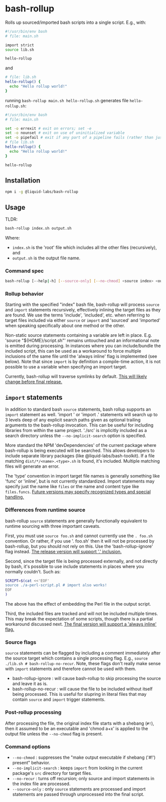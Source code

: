 # bash-rollup

Rolls up sourced/imported bash scripts into a single script. E.g., with:

```bash
#!/usr/bin/env bash
# file: main.sh

import strict
source lib.sh

hello-rollup
```
and
```bash
# file: lib.sh
hello-rollup() {
  echo "Hello rollup world!"
}
```
running `bash-rollup main.sh hello-rollup.sh` generates file `hello-rollup.sh`:
```bash
#!/usr/bin/env bash
# file: main.sh

set -o errexit # exit on errors; set -e
set -o nounset # exit on use of uninitialized variable
set -o pipefail # exit if any part of a pipeline fails (rather than just on failure of final piece)
# file lib.sh
hello-rollup() {
  echo "Hello rollup world!"
}

hello-rollup
```

## Installation

```bash
npm i -g @liquid-labs/bash-rollup
```

## Usage

TLDR:
```bash
bash-rollup index.sh output.sh
```
Where:
* `index.sh` is the 'root' file which includes all the other files (recursively), and
* `output.sh` is the output file name.

### Command spec

```bash
bash-rollup [--help|-h] [--source-only] [--no-chmod] <source index> <out file> [<search directory 1>...n]
```

### Rollup behavior

Starting with the specified "index" bash file, bash-rollup will process `source` and `import` statements recursively, effectively inlining the target files as they are found. We use the terms 'include', 'included', etc. when referring to
target files included via either `source` or `import` and 'sourced' and 'imported' when speaking specifically about one method or the other.

Non-static source statements containing a variable are left in place. E.g. 'source "${HOME}/script.sh"' remains untouched and an informational note is emitted during processing. In instances where you can include/bundle the included script, this can be used as a workaround to force multiple inclusions of the same file until the 'always inline' flag is implemented (see below). Note that since `import` is by definition a compile-time action, it is not possible to use a variable when specifying an import target.

Currently, bash-rollup will traverse symlinks by default. [This will likely change before final release.](https://github.com/liquid-labs/bash-rollup/issues/7)

`import` statements
---------------
In addition to standard bash `source` statements, bash rollup supports an `import` statement as well. 'import <name>' or 'import <name>.<type>' statements will search up to 3 levels deep of any explicit search paths given as optional trailing arguments to the bash-rollup invocation. This can be useful for including libraries from within the same project. './src' is implicitly included as a search directory unless the `--no-implicit-search` option is specified.

More standard the NPM 'devDependencies' of the current package where bash-rollup is being executed will be searched. This allows developers to include separate library packages (like @liquid-labs/bash-toolkit). If a file matching `dist/*/<name>.<type>.sh` is found, it's included. Multiple matching files will generate an error.

The 'type' convention in import target file names is generally something like 'func' or 'inline', but is not currently standardized. Import statements may specify just the name like `files` or the name and content type like `files.funcs`. [Future versions may specify recognized types and special handling.](https://github.com/liquid-labs/bash-rollup/issues/6)

### Differences from runtime source

bash-rollup `source` statements are generally functionally equivalent to runtime
sourcing with three important caveats.

First, you must use `source foo.sh` and cannot currently use the `. foo.sh` convention. Or rather, if you use '. foo.sh' then it will not be processed by bash-rollup, but you should not rely on this. Use the 'bash-rollup-ignore' flag instead. [The release version will support '.' inclusion.](https://github.com/liquid-labs/bash-rollup/issues/5)

Second, since the target file is being processed externally, and not directly by bash, it's possible to use include statements in places where you normally couldn't. Such as:
```bash
SCRIPT=$(cat <<'EOF'
source ./a-perl-script.pl # import also works!
EOF
)
```

The above has the effect of embedding the Perl file in the output script.

Third, the included files are tracked and will not be included multiple times. This may break the expectation of some scripts, though there is a partial workaround discussed next. [The final version will support a 'always inline' flag.](https://github.com/liquid-labs/bash-rollup/issues/4)

### Source flags

`source` statements can be flagged by including a comment immediately after the source target which contains a single processing flag. E.g., `source ./lib.sh # bash-rollup-no-recur`. Note, these flags don't really make sense with `import`
statements and therefore cannot be used with them.

* bash-rollup-ignore : will cause bash-rollup to skip processing the source and leave it as is.
* bash-rollup-no-recur : will cause the file to be included without itself being processed. This is useful for slupring in literal files that may contain `source` and `import` trigger statements.

### Post-rollup processing

After processing the file, the original index file starts with a shebang (`#!`),
then it assumed to be an executable and 'chmod a+x' is applied to the output file
unless the `--no-chmod` flag is present.

### Command options

* `--no-chmod` : suppresses the "make output executable if shebang ('#!') present" behavior.
* `--no-implicit-search` : keeps `import` from looking in the current package's `src` directory for target files.
* `--no-recur` : turns off recursion; only source and import statements in the index file are processed.
* `--source-only` : only `source` statements are processed and import statements are passed through unprocessed into the final script.
